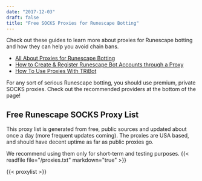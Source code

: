 ```yaml
---
date: "2017-12-03"
draft: false
title: "Free SOCKS Proxies for Runescape Botting"
---
```


Check out these guides to learn more about proxies for Runescape botting and how they can help you avoid chain bans.

* [All About Proxies for Runescape Botting](/post/all-about-proxies-for-runescape-botting/)
* [How to Create & Register Runescape Bot Accounts through a Proxy](/post/how-to-create-and-register-runescape-bot-through-proxy/)
* [How To Use Proxies With TRiBot](/post/how-to-use-proxies-with-tribot/)

<p class="Tip article-tips">For any sort of serious Runescape botting, you should use premium, private SOCKS proxies. Check out the recommended providers at the bottom of the page!</p>

## Free Runescape SOCKS Proxy List
This proxy list is generated from free, public sources and updated about once a day (more frequent updates coming). The proxies are USA based, and should have decent uptime as far as public proxies go.

We recommend using them only for short-term and testing purposes.
{{< readfile file="/proxies.txt" markdown="true" >}}

{{< proxylist >}}
